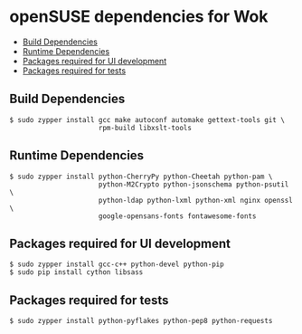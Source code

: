 openSUSE dependencies for Wok
================================

* [Build Dependencies](#build-dependencies)
* [Runtime Dependencies](#runtime-dependencies)
* [Packages required for UI development](#packages-required-for-ui-development)
* [Packages required for tests](#packages-required-for-tests)

Build Dependencies
--------------------

    $ sudo zypper install gcc make autoconf automake gettext-tools git \
                          rpm-build libxslt-tools

Runtime Dependencies
--------------------

    $ sudo zypper install python-CherryPy python-Cheetah python-pam \
                          python-M2Crypto python-jsonschema python-psutil \
                          python-ldap python-lxml python-xml nginx openssl \
                          google-opensans-fonts fontawesome-fonts

Packages required for UI development
------------------------------------

    $ sudo zypper install gcc-c++ python-devel python-pip
    $ sudo pip install cython libsass

Packages required for tests
---------------------------

    $ sudo zypper install python-pyflakes python-pep8 python-requests
